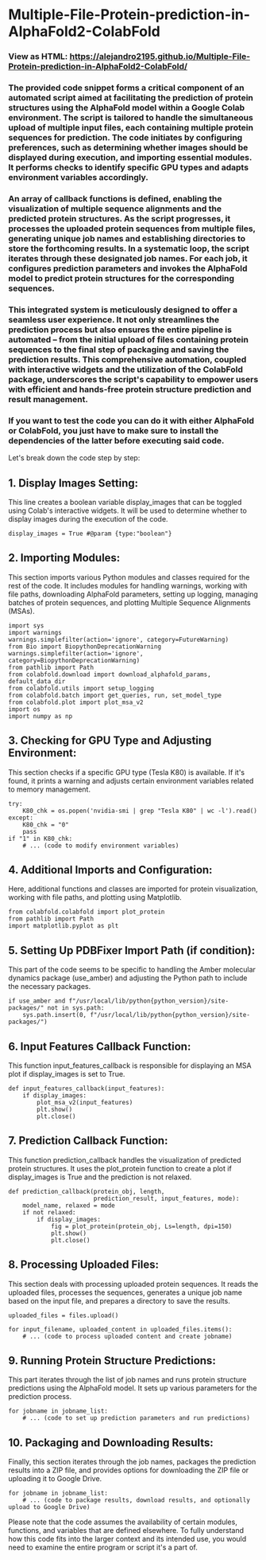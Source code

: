 # Multiple-File-Protein-prediction-in-AlphaFold2-ColabFold
### View as HTML: https://alejandro2195.github.io/Multiple-File-Protein-prediction-in-AlphaFold2-ColabFold/
### The provided code snippet forms a critical component of an automated script aimed at facilitating the prediction of protein structures using the AlphaFold model within a Google Colab environment. The script is tailored to handle the simultaneous upload of multiple input files, each containing multiple protein sequences for prediction. The code initiates by configuring preferences, such as determining whether images should be displayed during execution, and importing essential modules. It performs checks to identify specific GPU types and adapts environment variables accordingly.

### An array of callback functions is defined, enabling the visualization of multiple sequence alignments and the predicted protein structures. As the script progresses, it processes the uploaded protein sequences from multiple files, generating unique job names and establishing directories to store the forthcoming results. In a systematic loop, the script iterates through these designated job names. For each job, it configures prediction parameters and invokes the AlphaFold model to predict protein structures for the corresponding sequences.

### This integrated system is meticulously designed to offer a seamless user experience. It not only streamlines the prediction process but also ensures the entire pipeline is automated – from the initial upload of files containing protein sequences to the final step of packaging and saving the prediction results. This comprehensive automation, coupled with interactive widgets and the utilization of the ColabFold package, underscores the script's capability to empower users with efficient and hands-free protein structure prediction and result management.

### If you want to test the code you can do it with either AlphaFold or ColabFold, you just have to make sure to install the dependencies of the latter before executing said code.

Let's break down the code step by step:

## 1. Display Images Setting:
This line creates a boolean variable display_images that can be toggled using Colab's interactive widgets. It will be used to determine whether to display images during the execution of the code.

```{python}
display_images = True #@param {type:"boolean"}
```

## 2. Importing Modules:
This section imports various Python modules and classes required for the rest of the code. It includes modules for handling warnings, working with file paths, downloading AlphaFold parameters, setting up logging, managing batches of protein sequences, and plotting Multiple Sequence Alignments (MSAs).

```{python}
import sys
import warnings
warnings.simplefilter(action='ignore', category=FutureWarning)
from Bio import BiopythonDeprecationWarning
warnings.simplefilter(action='ignore', category=BiopythonDeprecationWarning)
from pathlib import Path
from colabfold.download import download_alphafold_params, default_data_dir
from colabfold.utils import setup_logging
from colabfold.batch import get_queries, run, set_model_type
from colabfold.plot import plot_msa_v2
import os
import numpy as np
```

## 3. Checking for GPU Type and Adjusting Environment:
This section checks if a specific GPU type (Tesla K80) is available. If it's found, it prints a warning and adjusts certain environment variables related to memory management.

```{python}
try:
    K80_chk = os.popen('nvidia-smi | grep "Tesla K80" | wc -l').read()
except:
    K80_chk = "0"
    pass
if "1" in K80_chk:
    # ... (code to modify environment variables)

```

## 4. Additional Imports and Configuration:
Here, additional functions and classes are imported for protein visualization, working with file paths, and plotting using Matplotlib.

```{python}
from colabfold.colabfold import plot_protein
from pathlib import Path
import matplotlib.pyplot as plt

```

## 5. Setting Up PDBFixer Import Path (if condition):
This part of the code seems to be specific to handling the Amber molecular dynamics package (use_amber) and adjusting the Python path to include the necessary packages.

```{python}
if use_amber and f"/usr/local/lib/python{python_version}/site-packages/" not in sys.path:
    sys.path.insert(0, f"/usr/local/lib/python{python_version}/site-packages/")
```

## 6. Input Features Callback Function:
This function input_features_callback is responsible for displaying an MSA plot if display_images is set to True.

```{python}
def input_features_callback(input_features):  
    if display_images:    
        plot_msa_v2(input_features)
        plt.show()
        plt.close()
```

## 7. Prediction Callback Function:
This function prediction_callback handles the visualization of predicted protein structures. It uses the plot_protein function to create a plot if display_images is True and the prediction is not relaxed.

```{python}
def prediction_callback(protein_obj, length,
                        prediction_result, input_features, mode):
    model_name, relaxed = mode
    if not relaxed:
        if display_images:
            fig = plot_protein(protein_obj, Ls=length, dpi=150)
            plt.show()
            plt.close()
```

## 8. Processing Uploaded Files:
This section deals with processing uploaded protein sequences. It reads the uploaded files, processes the sequences, generates a unique job name based on the input file, and prepares a directory to save the results.

```{python}
uploaded_files = files.upload()

for input_filename, uploaded_content in uploaded_files.items():
    # ... (code to process uploaded content and create jobname)
```

## 9. Running Protein Structure Predictions:
This part iterates through the list of job names and runs protein structure predictions using the AlphaFold model. It sets up various parameters for the prediction process.

```{python}
for jobname in jobname_list:
    # ... (code to set up prediction parameters and run predictions)
```

## 10. Packaging and Downloading Results:
Finally, this section iterates through the job names, packages the prediction results into a ZIP file, and provides options for downloading the ZIP file or uploading it to Google Drive.

```{python}
for jobname in jobname_list:
    # ... (code to package results, download results, and optionally upload to Google Drive)
```

Please note that the code assumes the availability of certain modules, functions, and variables that are defined elsewhere. To fully understand how this code fits into the larger context and its intended use, you would need to examine the entire program or script it's a part of.
